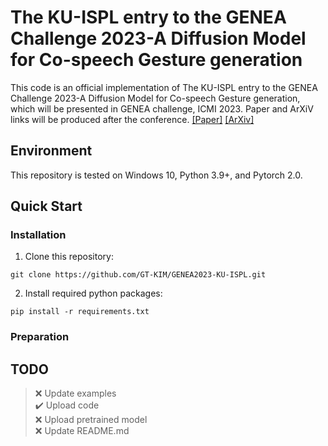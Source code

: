 # The KU-ISPL entry to the GENEA Challenge 2023-A Diffusion Model for Co-speech Gesture generation
This code is an official implementation of The KU-ISPL entry to the GENEA Challenge 2023-A Diffusion Model for Co-speech Gesture generation, which will be presented in GENEA challenge, ICMI 2023.
Paper and ArXiV links will be produced after the conference.
[[Paper]]() [[ArXiv]]()

## Environment
This repository is tested on Windows 10, Python 3.9+, and Pytorch 2.0.

## Quick Start
### Installation
1. Clone this repository:  
```
git clone https://github.com/GT-KIM/GENEA2023-KU-ISPL.git
```
2. Install required python packages:
```
pip install -r requirements.txt
```

### Preparation

## TODO
> :x: Update examples  
> :heavy_check_mark: Upload code  
> :x: Upload pretrained model  
> :x: Update README.md  
